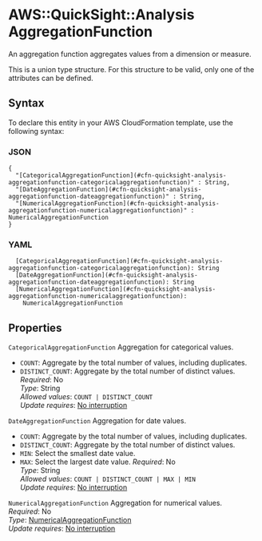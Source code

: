 # AWS::QuickSight::Analysis AggregationFunction<a name="aws-properties-quicksight-analysis-aggregationfunction"></a>

An aggregation function aggregates values from a dimension or measure\.

This is a union type structure\. For this structure to be valid, only one of the attributes can be defined\.

## Syntax<a name="aws-properties-quicksight-analysis-aggregationfunction-syntax"></a>

To declare this entity in your AWS CloudFormation template, use the following syntax:

### JSON<a name="aws-properties-quicksight-analysis-aggregationfunction-syntax.json"></a>

```
{
  "[CategoricalAggregationFunction](#cfn-quicksight-analysis-aggregationfunction-categoricalaggregationfunction)" : String,
  "[DateAggregationFunction](#cfn-quicksight-analysis-aggregationfunction-dateaggregationfunction)" : String,
  "[NumericalAggregationFunction](#cfn-quicksight-analysis-aggregationfunction-numericalaggregationfunction)" : NumericalAggregationFunction
}
```

### YAML<a name="aws-properties-quicksight-analysis-aggregationfunction-syntax.yaml"></a>

```
  [CategoricalAggregationFunction](#cfn-quicksight-analysis-aggregationfunction-categoricalaggregationfunction): String
  [DateAggregationFunction](#cfn-quicksight-analysis-aggregationfunction-dateaggregationfunction): String
  [NumericalAggregationFunction](#cfn-quicksight-analysis-aggregationfunction-numericalaggregationfunction):
    NumericalAggregationFunction
```

## Properties<a name="aws-properties-quicksight-analysis-aggregationfunction-properties"></a>

`CategoricalAggregationFunction` <a name="cfn-quicksight-analysis-aggregationfunction-categoricalaggregationfunction"></a>
Aggregation for categorical values\.

- `COUNT`: Aggregate by the total number of values, including duplicates\.
- `DISTINCT_COUNT`: Aggregate by the total number of distinct values\.
  _Required_: No  
  _Type_: String  
  _Allowed values_: `COUNT | DISTINCT_COUNT`  
  _Update requires_: [No interruption](https://docs.aws.amazon.com/AWSCloudFormation/latest/UserGuide/using-cfn-updating-stacks-update-behaviors.html#update-no-interrupt)

`DateAggregationFunction` <a name="cfn-quicksight-analysis-aggregationfunction-dateaggregationfunction"></a>
Aggregation for date values\.

- `COUNT`: Aggregate by the total number of values, including duplicates\.
- `DISTINCT_COUNT`: Aggregate by the total number of distinct values\.
- `MIN`: Select the smallest date value\.
- `MAX`: Select the largest date value\.
  _Required_: No  
  _Type_: String  
  _Allowed values_: `COUNT | DISTINCT_COUNT | MAX | MIN`  
  _Update requires_: [No interruption](https://docs.aws.amazon.com/AWSCloudFormation/latest/UserGuide/using-cfn-updating-stacks-update-behaviors.html#update-no-interrupt)

`NumericalAggregationFunction` <a name="cfn-quicksight-analysis-aggregationfunction-numericalaggregationfunction"></a>
Aggregation for numerical values\.  
_Required_: No  
_Type_: [NumericalAggregationFunction](aws-properties-quicksight-analysis-numericalaggregationfunction.md)  
_Update requires_: [No interruption](https://docs.aws.amazon.com/AWSCloudFormation/latest/UserGuide/using-cfn-updating-stacks-update-behaviors.html#update-no-interrupt)
